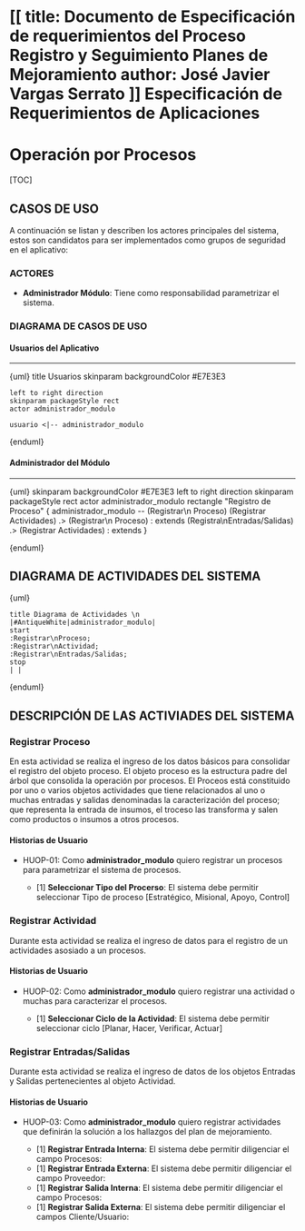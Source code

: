 [[
title: Documento de Especificación de requerimientos del Proceso Registro y Seguimiento Planes de Mejoramiento
author: José Javier Vargas Serrato
]]
Especificación de Requerimientos de Aplicaciones
=================================================

Operación por Procesos
=============================================

[TOC]

CASOS DE USO
------------

A continuación se listan y describen los actores principales del sistema, estos son candidatos para ser implementados como grupos de seguridad en el aplicativo:

### ACTORES

* **Administrador Módulo**: Tiene como responsabilidad parametrizar el sistema.

### DIAGRAMA DE CASOS DE USO

#### Usuarios del Aplicativo
***

{uml}
	title Usuarios
	skinparam backgroundColor #E7E3E3

    left to right direction
    skinparam packageStyle rect
    actor administrador_modulo

    usuario <|-- administrador_modulo

{enduml}

#### Administrador del Módulo
***

{uml}
    skinparam backgroundColor #E7E3E3
    left to right direction
    skinparam packageStyle rect
    actor administrador_modulo
    rectangle "Registro de Proceso" {
      administrador_modulo -- (Registrar\n Proceso)
      (Registrar Actividades) .> (Registrar\n Proceso)  : extends
      (Registra\nEntradas/Salidas) .> (Registrar Actividades) : extends
    }

{enduml}


DIAGRAMA DE ACTIVIDADES DEL SISTEMA
-----------------------------------

{uml}

    title Diagrama de Actividades \n
    |#AntiqueWhite|administrador_modulo|
    start
    :Registrar\nProceso;
    :Registrar\nActividad;
    :Registrar\nEntradas/Salidas;
    stop
    | |
    

{enduml}

## DESCRIPCIÓN DE LAS ACTIVIADES DEL SISTEMA

### Registrar Proceso
En esta actividad se realiza el ingreso de los datos básicos para consolidar el registro del objeto proceso. El objeto proceso es la estructura padre del árbol que consolida la operación por procesos. El Proceos está constituido por uno o varios objetos actividades que tiene relacionados al uno o muchas entradas y salidas denominadas la caracterización del proceso; que representa la entrada de insumos, el troceso las transforma y salen como productos o insumos a otros procesos.

#### Historias de Usuario

- HUOP-01: Como **administrador_modulo** quiero registrar un procesos para parametrizar el sistema de procesos. 
  
    - [1] **Seleccionar Tipo del Procerso**: El sistema debe permitir seleccionar Tipo de proceso [Estratégico, Misional, Apoyo, Control]

### Registrar Actividad
Durante esta actividad se realiza el ingreso de datos para el registro de un actividades asosiado a un procesos.

#### Historias de Usuario

- HUOP-02: Como **administrador_modulo** quiero registrar una actividad o muchas para caracterizar el procesos. 

    - [1] **Seleccionar Ciclo de la Actividad**: El sistema debe permitir seleccionar ciclo [Planar, Hacer, Verificar, Actuar]

### Registrar Entradas/Salidas
Durante esta actividad se realiza el ingreso de datos de los objetos Entradas y Salidas pertenecientes al objeto Actividad.

#### Historias de Usuario

- HUOP-03: Como **administrador_modulo** quiero registrar actividades que definirán la solución a los hallazgos del plan de mejoramiento.

    - [1] **Registrar Entrada Interna**: El sistema debe permitir diligenciar el campo Procesos:
    - [1] **Registrar Entrada Externa**: El sistema debe permitir diligenciar el campo Proveedor: 
    - [1] **Registrar Salida Interna**: El sistema debe permitir diligenciar el campo Procesos: 
    - [1] **Registrar Salida Externa**: El sistema debe permitir diligenciar el campos Cliente/Usuario: 
